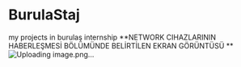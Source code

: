 # BurulaStaj
my projects in burulaş internship
**NETWORK CIHAZLARININ HABERLEŞMESİ BÖLÜMÜNDE BELİRTİLEN EKRAN GÖRÜNTÜSÜ **
![Uploading image.png…]()
